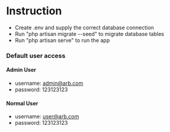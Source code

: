 # Instruction

* Create .env and supply the correct database connection
* Run "php artisan migrate --seed" to migrate database tables
* Run "php artisan serve" to run the app


### Default user access

#### Admin User
* username: admin@arb.com 
* password: 123123123

#### Normal User
* username: user@arb.com 
* password: 123123123 